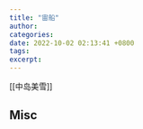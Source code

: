 ```yaml
---
title: "宙船"
author: 
categories: 
date: 2022-10-02 02:13:41 +0800
tags: 
excerpt: 
---
```



[[中岛美雪]]








## Misc


